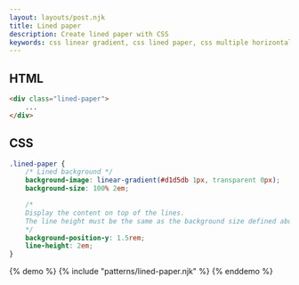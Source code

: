 ```yaml
---
layout: layouts/post.njk
title: Lined paper
description: Create lined paper with CSS
keywords: css linear gradient, css lined paper, css multiple horizontal lines
---
```


## HTML

```html
<div class="lined-paper">
    ...
</div>
```

## CSS

```css
.lined-paper {
    /* Lined background */
    background-image: linear-gradient(#d1d5db 1px, transparent 0px);
    background-size: 100% 2em;

    /*
    Display the content on top of the lines.
    The line height must be the same as the background size defined above
    */
    background-position-y: 1.5rem;
    line-height: 2em;
}
```

{% demo %}
{% include "patterns/lined-paper.njk" %}
{% enddemo %}
